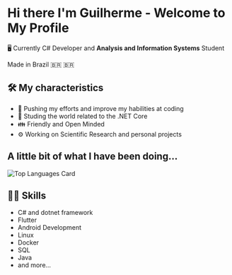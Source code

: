 # Hi there I'm Guilherme - Welcome to My Profile 

🖥️ Currently C# Developer and **Analysis and Information Systems** Student <br>

Made in Brazil  :brazil: :brazil:

## 🛠 My characteristics

- 💜 Pushing my efforts and improve my habilities at coding
- 📖 Studing the world related to the .NET Core
- 👪 Friendly and Open Minded
- ⚙️ Working on Scientific Research and personal projects

## A little bit of what I have been doing...

![Top Languages Card](https://github-readme-stats.vercel.app/api/top-langs/?username=guilhermerochas)

## 🐱‍👤 Skills

- C# and dotnet framework
- Flutter
- Android Development
- Linux
- Docker
- SQL
- Java
- and more...
